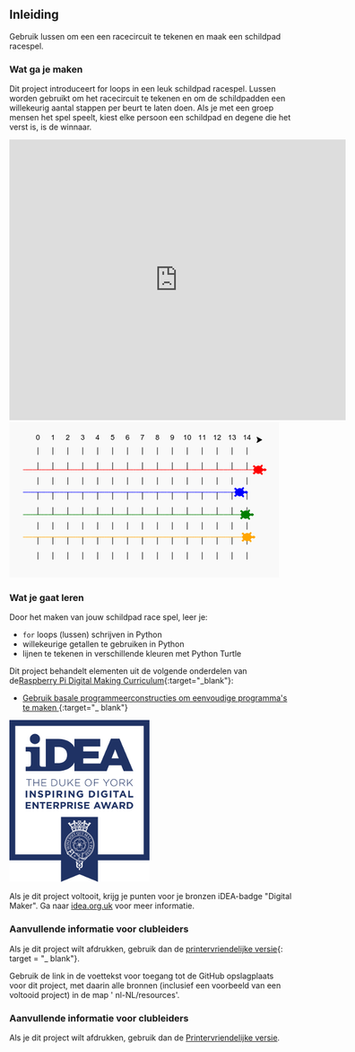## Inleiding

Gebruik lussen om een een racecircuit te tekenen en maak een schildpad racespel.

### Wat ga je maken

Dit project introduceert for loops in een leuk schildpad racespel. Lussen worden gebruikt om het racecircuit te tekenen en om de schildpadden een willekeurig aantal stappen per beurt te laten doen. Als je met een groep mensen het spel speelt, kiest elke persoon een schildpad en degene die het verst is, is de winnaar.

<div class="trinket">
  <iframe src="https://trinket.io/embed/python/9339862606?outputOnly=true&start=result" width="600" height="500" frameborder="0" marginwidth="0" marginheight="0" allowfullscreen>
  </iframe>
  <img src="images/race-finished.png">
</div>

### Wat je gaat leren

Door het maken van jouw schildpad race spel, leer je:

+ ` for ` loops (lussen) schrijven in Python
+ willekeurige getallen te gebruiken in Python
+ lijnen te tekenen in verschillende kleuren met Python Turtle

Dit project behandelt elementen uit de volgende onderdelen van de[Raspberry Pi Digital Making Curriculum](http://rpf.io/curriculum){:target="_blank"}:

+ [ Gebruik basale programmeerconstructies om eenvoudige programma's te maken ](https://www.raspberrypi.org/curriculum/programming/creator/){:target="_ blank"}

![iDEA](images/idea.png)

Als je dit project voltooit, krijg je punten voor je bronzen iDEA-badge "Digital Maker". Ga naar [idea.org.uk](https://idea.org.uk) voor meer informatie.

### Aanvullende informatie voor clubleiders

Als je dit project wilt afdrukken, gebruik dan de [printervriendelijke versie](https://projects.raspberrypi.org/en/projects/turtle-race/print){: target = "_ blank"}.

Gebruik de link in de voettekst voor toegang tot de GitHub opslagplaats voor dit project, met daarin alle bronnen (inclusief een voorbeeld van een voltooid project) in de map ' nl-NL/resources'.

### Aanvullende informatie voor clubleiders

Als je dit project wilt afdrukken, gebruik dan de [Printervriendelijke versie](https://projects.raspberry-pi.org/en/projects/turtle-race/print).